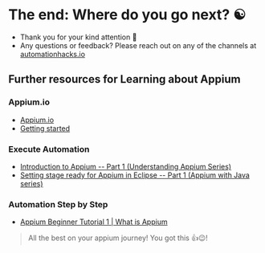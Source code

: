 # The end: Where do you go next? ☯️

- Thank you for your kind attention 🙌
- Any questions or feedback? Please reach out on any of the channels at
  [automationhacks.io](https://automationhacks.io/about/)

## Further resources for Learning about Appium

### Appium.io

- [Appium.io](https://appium.io/)
- [Getting started](https://appium.io/docs/en/about-appium/getting-started/?lang=en)

### Execute Automation

- [Introduction to Appium -- Part 1 (Understanding Appium Series)](https://www.youtube.com/watch?v=jKT6QNXl7fM&list=PL6tu16kXT9PrwN6kbGvGt3hbrmE9nPgro)
- [Setting stage ready for Appium in Eclipse -- Part 1 (Appium with Java series)](https://www.youtube.com/watch?v=HwcJhUVbkfk&list=PL6tu16kXT9PqE5Z05cqs-nnnBaVhNDP5z)

### Automation Step by Step

- [Appium Beginner Tutorial 1 | What is Appium](https://www.youtube.com/watch?v=mAylNVddfJc&list=PLhW3qG5bs-L8npSSZD6aWdYFQ96OEduhk)

> All the best on your appium journey! You got this 👍😉!
